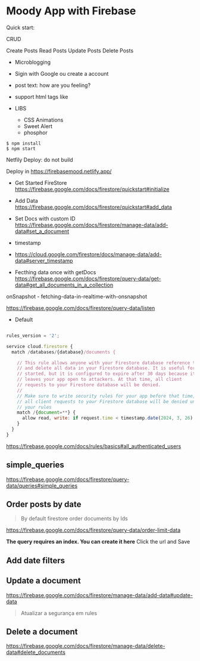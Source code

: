 # Moody App with Firebase

Quick start:

CRUD

Create Posts
Read Posts
Update Posts
Delete Posts

- Microblogging
- Sigin with Google ou create a account
- post text: how are you feeling?
- support html tags like

- LIBS
  - CSS Animations
  - Sweet Alert
  - phosphor

```
$ npm install
$ npm start
```

Netfily Deploy: do not build

Deploy in https://firebasemood.netlify.app/



- Get Started FireStore
  https://firebase.google.com/docs/firestore/quickstart#initialize

- Add Data
  https://firebase.google.com/docs/firestore/quickstart#add_data

- Set Docs with custom ID
  https://firebase.google.com/docs/firestore/manage-data/add-data#set_a_document

- timestamp
- https://cloud.google.com/firestore/docs/manage-data/add-data#server_timestamp

- Fecthing data once with getDocs
  https://firebase.google.com/docs/firestore/query-data/get-data#get_all_documents_in_a_collection

onSnapshot - fetching-data-in-realtime-with-onsnapshot

https://firebase.google.com/docs/firestore/query-data/listen

- Default

```js

rules_version = '2';

service cloud.firestore {
  match /databases/{database}/documents {

    // This rule allows anyone with your Firestore database reference to view, edit,
    // and delete all data in your Firestore database. It is useful for getting
    // started, but it is configured to expire after 30 days because it
    // leaves your app open to attackers. At that time, all client
    // requests to your Firestore database will be denied.
    //
    // Make sure to write security rules for your app before that time, or else
    // all client requests to your Firestore database will be denied until you Update
    // your rules
    match /{document=**} {
      allow read, write: if request.time < timestamp.date(2024, 3, 26);
    }
  }
}
```

https://firebase.google.com/docs/rules/basics#all_authenticated_users

## simple_queries

https://firebase.google.com/docs/firestore/query-data/queries#simple_queries

## Order posts by date

> By default firestore order documents by Ids

https://firebase.google.com/docs/firestore/query-data/order-limit-data

**The query requires an index. You can create it here**
Click the url and Save

## Add date filters

## Update a document
https://firebase.google.com/docs/firestore/manage-data/add-data#update-data

  > Atualizar a segurança em rules


## Delete a document
https://firebase.google.com/docs/firestore/manage-data/delete-data#delete_documents